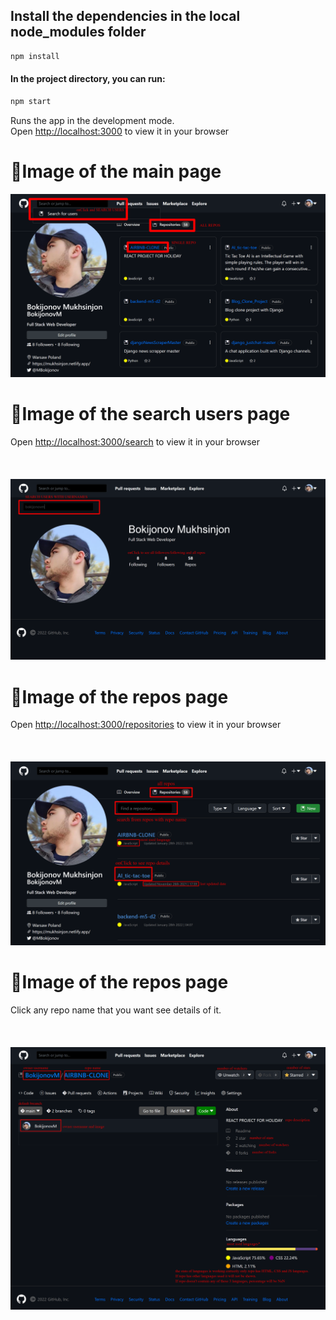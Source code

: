 ## Install the dependencies in the local node_modules folder 
```md
npm install
```
#### In the project directory, you can run:
```md
npm start
```
Runs the app in the development mode.\
Open [http://localhost:3000](http://localhost:3000) to view it in your browser
<br/>
# 📌Image of the main page
![Design and Development](https://github.com/BokijonovM/github-task/blob/main/images/Github-Clone.png)



# 📌Image of the search users page
Open [http://localhost:3000/search](http://localhost:3000/search) to view it in your browser
<br/>
<br/>
<br/>
<br/>
![Design and Development](https://github.com/BokijonovM/github-task/blob/main/images/1Github-Clone.png)

# 📌Image of the repos page
Open [http://localhost:3000/repositories](http://localhost:3000/repositories) to view it in your browser
<br/>
<br/>
<br/>
<br/>
![Design and Development](https://github.com/BokijonovM/github-task/blob/main/images/2Github-Clone.png)


# 📌Image of the repos page
Click any repo name that you want see details of it.
<br/>
<br/>
<br/>
<br/>
![Design and Development](https://github.com/BokijonovM/github-task/blob/main/images/repoDetails.png)

